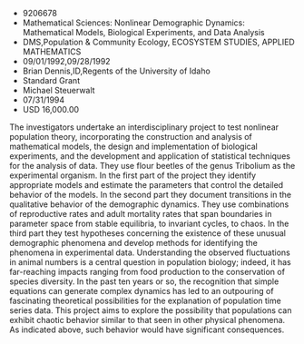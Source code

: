 
* 9206678
* Mathematical Sciences: Nonlinear Demographic Dynamics: Mathematical Models, Biological Experiments, and Data Analysis
* DMS,Population & Community Ecology, ECOSYSTEM STUDIES, APPLIED MATHEMATICS
* 09/01/1992,09/28/1992
* Brian Dennis,ID,Regents of the University of Idaho
* Standard Grant
* Michael Steuerwalt
* 07/31/1994
* USD 16,000.00

The investigators undertake an interdisciplinary project to test nonlinear
population theory, incorporating the construction and analysis of mathematical
models, the design and implementation of biological experiments, and the
development and application of statistical techniques for the analysis of data.
They use flour beetles of the genus Tribolium as the experimental organism. In
the first part of the project they identify appropriate models and estimate the
parameters that control the detailed behavior of the models. In the second part
they document transitions in the qualitative behavior of the demographic
dynamics. They use combinations of reproductive rates and adult mortality rates
that span boundaries in parameter space from stable equilibria, to invariant
cycles, to chaos. In the third part they test hypotheses concerning the
existence of these unusual demographic phenomena and develop methods for
identifying the phenomena in experimental data. Understanding the observed
fluctuations in animal numbers is a central question in population biology;
indeed, it has far-reaching impacts ranging from food production to the
conservation of species diversity. In the past ten years or so, the recognition
that simple equations can generate complex dynamics has led to an outpouring of
fascinating theoretical possibilities for the explanation of population time
series data. This project aims to explore the possibility that populations can
exhibit chaotic behavior similar to that seen in other physical phenomena. As
indicated above, such behavior would have significant consequences.
